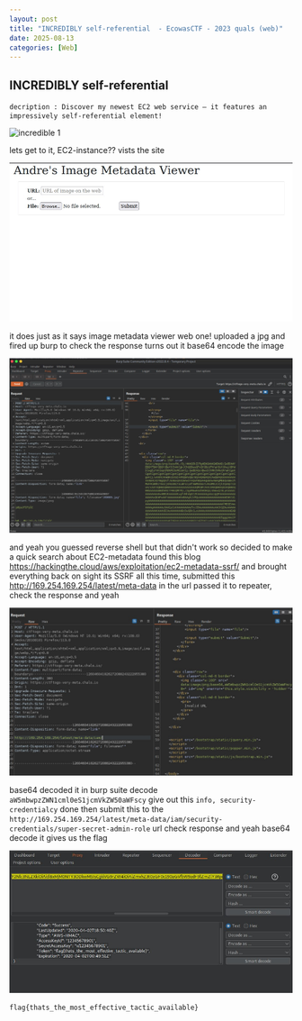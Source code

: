 ```yaml
---
layout: post
title: "INCREDIBLY self-referential  - EcowasCTF - 2023 quals (web)"
date: 2025-08-13
categories: [Web]
---
```


## INCREDIBLY self-referential 

```
decription : Discover my newest EC2 web service – it features an impressively self-referential element!
```

![incredible 1](https://0xr1ck.github.io/main/_posts/cybertalents/img/incredible-1.jpg)

lets get to it, EC2-instance??  vists the site 

![site.jpg](https://github.com/0xr1ck/0xr1ck.github.io/blob/main/_posts/cybertalents/img/site.jpg)

 it does  just as it says image metadata viewer web one! uploaded a jpg and fired up burp to check the response turns out it base64 encode the image 

![burp 1.jpg](https://github.com/0xr1ck/0xr1ck.github.io/blob/main/_posts/cybertalents/img/burp%201.jpg)

and yeah you guessed reverse shell but that didn't work so decided to make a quick search about EC2-metadata found this blog https://hackingthe.cloud/aws/exploitation/ec2-metadata-ssrf/ and brought everything back on sight its SSRF all this time,  submitted this http://169.254.169.254/latest/meta-data in the url passed it to repeater, check the response and yeah 

![first bse.jpg](https://github.com/0xr1ck/0xr1ck.github.io/blob/main/_posts/cybertalents/img/first%20bse.jpg)

base64 decoded it in burp suite decode ```aW5mbwpzZWN1cml0eS1jcmVkZW50aWFscy```  give out this ```info, security-credentialcy``` done then submit this to the ```http://169.254.169.254/latest/meta-data/iam/security-credentials/super-secret-admin-role```  url check response and yeah base64 decode it gives us the flag  

![final flag.jpg](https://github.com/0xr1ck/0xr1ck.github.io/blob/main/_posts/cybertalents/img/final%20flag.jpg)

```
flag{thats_the_most_effective_tactic_available}
```

